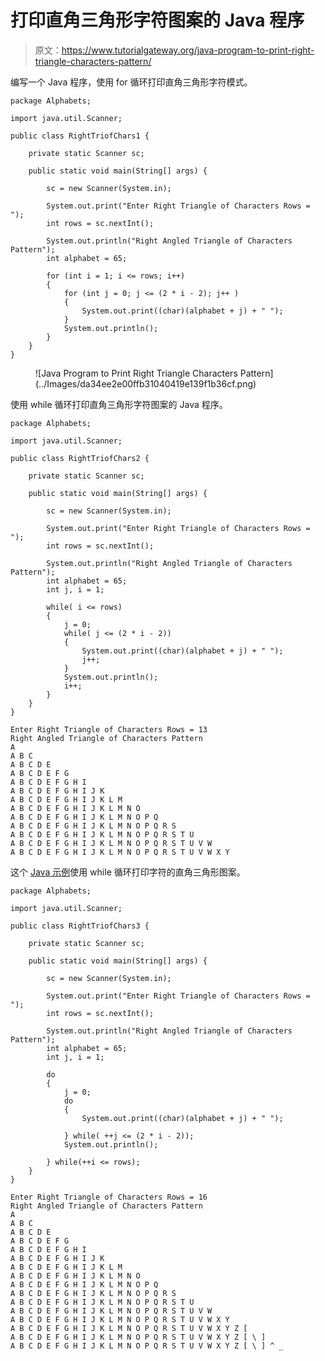 # 打印直角三角形字符图案的 Java 程序

> 原文：<https://www.tutorialgateway.org/java-program-to-print-right-triangle-characters-pattern/>

编写一个 Java 程序，使用 for 循环打印直角三角形字符模式。

```
package Alphabets;

import java.util.Scanner;

public class RightTriofChars1 {

	private static Scanner sc;

	public static void main(String[] args) {

		sc = new Scanner(System.in);	

		System.out.print("Enter Right Triangle of Characters Rows = ");
		int rows = sc.nextInt();

		System.out.println("Right Angled Triangle of Characters Pattern");
		int alphabet = 65;

		for (int i = 1; i <= rows; i++) 
		{
			for (int j = 0; j <= (2 * i - 2); j++ ) 	
			{
				System.out.print((char)(alphabet + j) + " ");
			}
			System.out.println();
		}
	}
}
```

<figure class="wp-block-image size-large">![Java Program to Print Right Triangle Characters Pattern](../Images/da34ee2e00ffb31040419e139f1b36cf.png)</figure>

使用 while 循环打印直角三角形字符图案的 Java 程序。

```
package Alphabets;

import java.util.Scanner;

public class RightTriofChars2 {

	private static Scanner sc;

	public static void main(String[] args) {

		sc = new Scanner(System.in);	

		System.out.print("Enter Right Triangle of Characters Rows = ");
		int rows = sc.nextInt();

		System.out.println("Right Angled Triangle of Characters Pattern");
		int alphabet = 65;
		int j, i = 1;

		while( i <= rows) 
		{
			j = 0;
			while( j <= (2 * i - 2)) 	
			{
				System.out.print((char)(alphabet + j) + " ");
				j++;
			}
			System.out.println();
			i++;
		}
	}
}
```

```
Enter Right Triangle of Characters Rows = 13
Right Angled Triangle of Characters Pattern
A 
A B C 
A B C D E 
A B C D E F G 
A B C D E F G H I 
A B C D E F G H I J K 
A B C D E F G H I J K L M 
A B C D E F G H I J K L M N O 
A B C D E F G H I J K L M N O P Q 
A B C D E F G H I J K L M N O P Q R S 
A B C D E F G H I J K L M N O P Q R S T U 
A B C D E F G H I J K L M N O P Q R S T U V W 
A B C D E F G H I J K L M N O P Q R S T U V W X Y 
```

这个 [Java 示例](https://www.tutorialgateway.org/learn-java-programs/)使用 while 循环打印字符的直角三角形图案。

```
package Alphabets;

import java.util.Scanner;

public class RightTriofChars3 {

	private static Scanner sc;

	public static void main(String[] args) {

		sc = new Scanner(System.in);	

		System.out.print("Enter Right Triangle of Characters Rows = ");
		int rows = sc.nextInt();

		System.out.println("Right Angled Triangle of Characters Pattern");
		int alphabet = 65;
		int j, i = 1;

		do 
		{
			j = 0;
			do 	
			{
				System.out.print((char)(alphabet + j) + " ");

			} while( ++j <= (2 * i - 2));
			System.out.println();

		} while(++i <= rows);
	}
}
```

```
Enter Right Triangle of Characters Rows = 16
Right Angled Triangle of Characters Pattern
A 
A B C 
A B C D E 
A B C D E F G 
A B C D E F G H I 
A B C D E F G H I J K 
A B C D E F G H I J K L M 
A B C D E F G H I J K L M N O 
A B C D E F G H I J K L M N O P Q 
A B C D E F G H I J K L M N O P Q R S 
A B C D E F G H I J K L M N O P Q R S T U 
A B C D E F G H I J K L M N O P Q R S T U V W 
A B C D E F G H I J K L M N O P Q R S T U V W X Y 
A B C D E F G H I J K L M N O P Q R S T U V W X Y Z [ 
A B C D E F G H I J K L M N O P Q R S T U V W X Y Z [ \ ] 
A B C D E F G H I J K L M N O P Q R S T U V W X Y Z [ \ ] ^ _ 
```